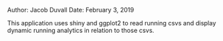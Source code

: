 Author: Jacob Duvall
Date: February 3, 2019 

This application uses shiny and ggplot2 to read running csvs and display dynamic running analytics in relation to those csvs. 
